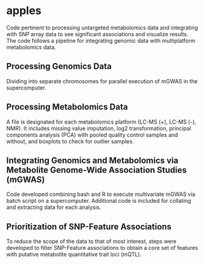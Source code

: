 # apples
Code pertinent to processing untargeted metabolomics data and integrating with SNP array data to see significant associations and visualize results. The code follows a pipeline for integrating genomic data with multiplatform metabolomics data.

## Processing Genomics Data
Dividing into separate chromosomes for parallel execution of mGWAS in the supercomputer.

## Processing Metabolomics Data
A file is designated for each metabolomics platform (LC-MS (+), LC-MS (-), NMR). It includes missing value imputation, log2 transformation, principal components analysis (PCA) with pooled quality control samples and without, and boxplots to check for outlier samples.

## Integrating Genomics and Metabolomics via Metabolite Genome-Wide Association Studies (mGWAS)
Code developed combining bash and R to execute multivariate mGWAS via batch script on a supercomputer. Additional code is included for collating and extracting data for each analysis.

## Prioritization of SNP-Feature Associations
To reduce the scope of the data to that of most interest, steps were developed to filter SNP-Feature associations to obtain a core set of features with putative metabolite quantitative trait loci (mQTL).





